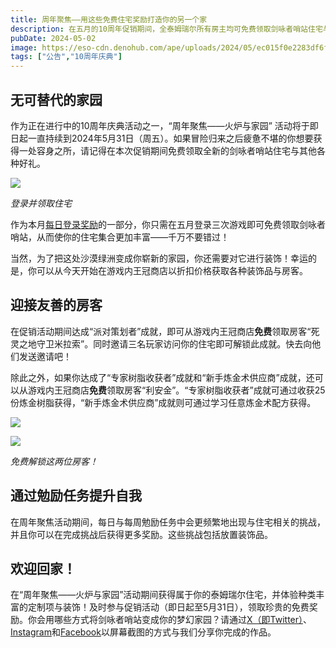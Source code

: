 ```yaml
---
title: 周年聚焦——用这些免费住宅奖励打造你的另一个家
description: 在五月的10周年促销期间，全泰姆瑞尔所有房主均可免费领取剑咏者哨站住宅与友善的房客。
pubDate: 2024-05-02
image: https://eso-cdn.denohub.com/ape/uploads/2024/05/ec015f0e2283df6f7f37c42795a7225e.jpg
tags: ["公告","10周年庆典"]
---
```


## 无可替代的家园

作为正在进行中的10周年庆典活动之一，“周年聚焦——火炉与家园”
活动将于即日起一直持续到2024年5月31日（周五）。如果冒险归来之后疲惫不堪的你想要获得一处容身之所，请记得在本次促销期间免费领取全新的剑咏者哨站住宅与其他各种好礼。

![](https://eso-cdn.denohub.com/ape/uploads/2024/04/795f50a09dd23756ecd8977fe02c1ad5.jpg)

<p class="text-gray-500 text-sm text-center"><i>登录并领取住宅</i></p>

作为本月[每日登录奖励](/news/post/65939)的一部分，你只需在五月登录三次游戏即可免费领取剑咏者哨站，从而使你的住宅集合更加丰富——千万不要错过！

当然，为了把这处沙漠绿洲变成你崭新的家园，你还需要对它进行装饰！幸运的是，你可以从今天开始在游戏内王冠商店以折扣价格获取各种装饰品与房客。

## 迎接友善的房客

在促销活动期间达成“派对策划者”成就，即可从游戏内王冠商店**免费**领取房客“死灵之地守卫米拉索”。同时邀请三名玩家访问你的住宅即可解锁此成就。快去向他们发送邀请吧！

除此之外，如果你达成了“专家树脂收获者”成就和“新手炼金术供应商”成就，还可以从游戏内王冠商店**免费**领取房客“利安金”。“专家树脂收获者”成就可通过收获25份炼金树脂获得，“新手炼金术供应商”成就则可通过学习任意炼金术配方获得。

![](https://eso-cdn.denohub.com/ape/uploads/2024/05/e9120514d38b418764e7b8375ed854b8.jpg)

![](https://eso-cdn.denohub.com/ape/uploads/2024/05/ded43ab4e89227fc8511ecbc56359bb8.jpg)

<p class="text-gray-500 text-sm text-center"><i>免费解锁这两位房客！</i></p>

## 通过勉励任务提升自我

在周年聚焦活动期间，每日与每周勉励任务中会更频繁地出现与住宅相关的挑战，并且你可以在完成挑战后获得更多奖励。这些挑战包括放置装饰品。

## 欢迎回家！

在“周年聚焦——火炉与家园”活动期间获得属于你的泰姆瑞尔住宅，并体验种类丰富的定制项与装饰！及时参与促销活动（即日起至5月31日），领取珍贵的免费奖励。你会用哪些方式将剑咏者哨站变成你的梦幻家园？请通过[X（即Twitter）](https://twitter.com/TESOnline)、[Instagram](https://www.instagram.com/elderscrollsonline/)和[Facebook](https://www.facebook.com/elderscrollsonline)以屏幕截图的方式与我们分享你完成的作品。 
